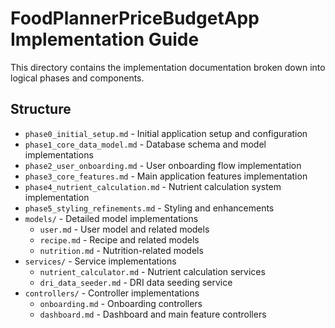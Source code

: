 # FoodPlannerPriceBudgetApp Implementation Guide

This directory contains the implementation documentation broken down into logical phases and components.

## Structure

- `phase0_initial_setup.md` - Initial application setup and configuration
- `phase1_core_data_model.md` - Database schema and model implementations
- `phase2_user_onboarding.md` - User onboarding flow implementation
- `phase3_core_features.md` - Main application features implementation
- `phase4_nutrient_calculation.md` - Nutrient calculation system implementation
- `phase5_styling_refinements.md` - Styling and enhancements
- `models/` - Detailed model implementations
  - `user.md` - User model and related models
  - `recipe.md` - Recipe and related models
  - `nutrition.md` - Nutrition-related models
- `services/` - Service implementations
  - `nutrient_calculator.md` - Nutrient calculation services
  - `dri_data_seeder.md` - DRI data seeding service
- `controllers/` - Controller implementations
  - `onboarding.md` - Onboarding controllers
  - `dashboard.md` - Dashboard and main feature controllers 
